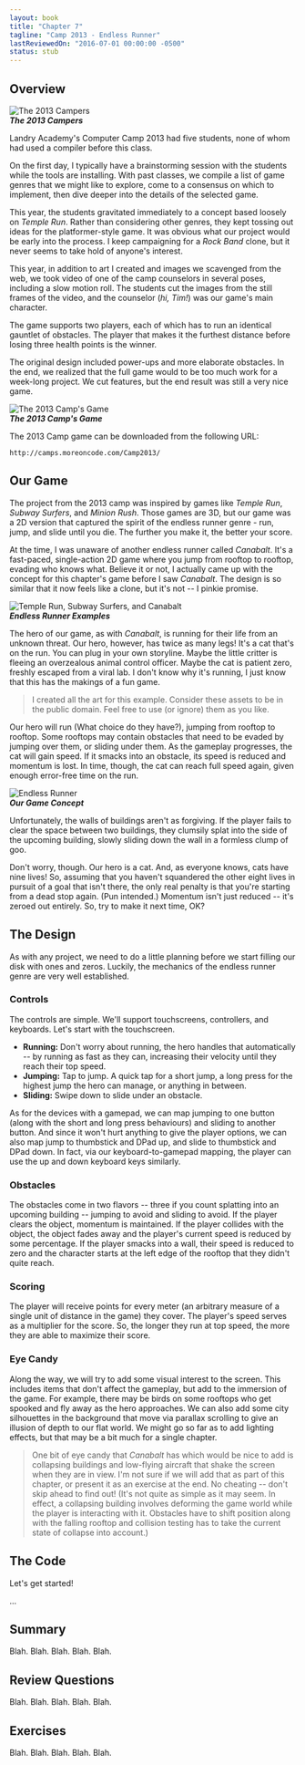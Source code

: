 ```yaml
---
layout: book
title: "Chapter 7"
tagline: "Camp 2013 - Endless Runner"
lastReviewedOn: "2016-07-01 00:00:00 -0500"
status: stub
---
```


## Overview

![The 2013 Campers](images/camp2013students.jpg)<br/>
_**The 2013 Campers**_

Landry Academy's Computer Camp 2013 had five students, none of whom had used a compiler before this class.

On the first day, I typically have a brainstorming session with the students while the tools are installing. With past classes, we compile a list of game genres that we might like to explore, come to a consensus on which to implement, then dive deeper into the details of the selected game.

This year, the students gravitated immediately to a concept based loosely on _Temple Run_. Rather than considering other genres, they kept tossing out ideas for the platformer-style game. It was obvious what our project would be early into the process. I keep campaigning for a _Rock Band_ clone, but it never seems to take hold of anyone's interest.

This year, in addition to art I created and images we scavenged from the web, we took video of one of the camp counselors in several poses, including a slow motion roll. The students cut the images from the still frames of the video, and the counselor (_hi, Tim!_) was our game's main character.

The game supports two players, each of which has to run an identical gauntlet of obstacles. The player that makes it the furthest distance before losing three health points is the winner.

The original design included power-ups and more elaborate obstacles. In the end, we realized that the full game would to be too much work for a week-long project. We cut features, but the end result was still a very nice game.

![The 2013 Camp's Game](images/camp2013game.png)<br/>
_**The 2013 Camp's Game**_

The 2013 Camp game can be downloaded from the following URL: 

`http://camps.moreoncode.com/Camp2013/`

## Our Game

The project from the 2013 camp was inspired by games like *Temple Run*, *Subway Surfers*, and *Minion Rush*. Those games are 3D, but our game was a 2D version that captured the spirit of the endless runner genre - run, jump, and slide until you die. The further you make it, the better your score.

At the time, I was unaware of another endless runner called *Canabalt*. It's a fast-paced, single-action 2D game where you jump from rooftop to rooftop, evading who knows what. Believe it or not, I actually came up with the concept for this chapter's game before I saw *Canabalt*. The design is so similar that it now feels like a clone, but it's not -- I pinkie promise.

![Temple Run, Subway Surfers, and Canabalt](images/figure-example-endless-runner.png)<br/>
_**Endless Runner Examples**_

The hero of our game, as with *Canabalt*, is running for their life from an unknown threat. Our hero, however, has twice as many legs! It's a cat that's on the run. You can plug in your own storyline. Maybe the little critter is fleeing an overzealous animal control officer. Maybe the cat is patient zero, freshly escaped from a viral lab. I don't know why it's running, I just know that this has the makings of a fun game.

> I created all the art for this example. Consider these assets to be in the public domain. Feel free to use (or ignore) them as you like.

Our hero will run (What choice do they have?), jumping from rooftop to rooftop. Some rooftops may contain obstacles that need to be evaded by jumping over them, or sliding under them. As the gameplay progresses, the cat will gain speed. If it smacks into an obstacle, its speed is reduced and momentum is lost. In time, though, the cat can reach full speed again, given enough error-free time on the run.

![Endless Runner](images/figure-whiteboard-endless-runner.png)<br/>
_**Our Game Concept**_

Unfortunately, the walls of buildings aren't as forgiving. If the player fails to clear the space between two buildings, they clumsily splat into the side of the upcoming building, slowly sliding down the wall in a formless clump of goo.

Don't worry, though. Our hero is a cat. And, as everyone knows, cats have nine lives! So, assuming that you haven't squandered the other eight lives in pursuit of a goal that isn't there, the only real penalty is that you're starting from a dead stop again. (Pun intended.) Momentum isn't just reduced -- it's zeroed out entirely. So, try to make it next time, OK?

## The Design

As with any project, we need to do a little planning before we start filling our disk with ones and zeros. Luckily, the mechanics of the endless runner genre are very well established.

### Controls

The controls are simple. We'll support touchscreens, controllers, and keyboards. Let's start with the touchscreen.

* **Running:** Don't worry about running, the hero handles that automatically -- by running as fast as they can, increasing their velocity until they reach their top speed.
* **Jumping:** Tap to jump. A quick tap for a short jump, a long press for the highest jump the hero can manage, or anything in between.
* **Sliding:** Swipe down to slide under an obstacle.

As for the devices with a gamepad, we can map jumping to one button (along with the short and long press behaviours) and sliding to another button. And since it won't hurt anything to give the player options, we can also map jump to thumbstick and DPad up, and slide to thumbstick and DPad down. In fact, via our keyboard-to-gamepad mapping, the player can use the up and down keyboard keys similarly.

### Obstacles

The obstacles come in two flavors -- three if you count splatting into an upcoming building -- jumping to avoid and sliding to avoid. If the player clears the object, momentum is maintained. If the player collides with the object, the object fades away and the player's current speed is reduced by some percentage. If the player smacks into a wall, their speed is reduced to zero and the character starts at the left edge of the rooftop that they didn't quite reach.

### Scoring

The player will receive points for every meter (an arbitrary measure of a single unit of distance in the game) they cover. The player's speed serves as a multiplier for the score. So, the longer they run at top speed, the more they are able to maximize their score.

### Eye Candy

Along the way, we will try to add some visual interest to the screen. This includes items that don't affect the gameplay, but add to the immersion of the game. For example, there may be birds on some rooftops who get spooked and fly away as the hero approaches. We can also add some city silhouettes in the background that move via parallax scrolling to give an illusion of depth to our flat world. We might go so far as to add lighting effects, but that may be a bit much for a single chapter.

> One bit of eye candy that *Canabalt* has which would be nice to add is collapsing buildings and low-flying aircraft that shake the screen when they are in view. I'm not sure if we will add that as part of this chapter, or present it as an exercise at the end. No cheating -- don't skip ahead to find out!
> (It's not quite as simple as it may seem. In effect, a collapsing building involves deforming the game world while the player is interacting with it. Obstacles have to shift position along with the falling rooftop and collision testing has to take the current state of collapse into account.)

## The Code

Let's get started!

...

## Summary

Blah. Blah. Blah. Blah. Blah.

## Review Questions

Blah. Blah. Blah. Blah. Blah.

## Exercises

Blah. Blah. Blah. Blah. Blah.

